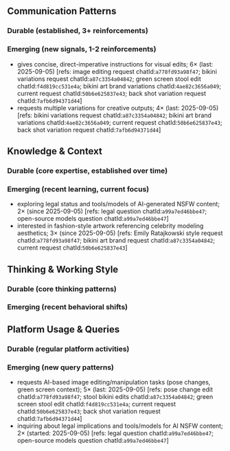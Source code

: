 ## Communication Patterns
### Durable (established, 3+ reinforcements)

### Emerging (new signals, 1-2 reinforcements)
- gives concise, direct-imperative instructions for visual edits; 6× (last: 2025-09-05) [refs: image editing request chatId:`a778fd93a98f47`; bikini variations request chatId:`a87c3354a04842`; green screen stool edit chatId:`f4d819cc531e4a`; bikini art brand variations chatId:`4ae82c3656a049`; current request chatId:`50b6e625837e43`; back shot variation request chatId:`7afb6d94371d44`]
- requests multiple variations for creative outputs; 4× (last: 2025-09-05) [refs: bikini variations request chatId:`a87c3354a04842`; bikini art brand variations chatId:`4ae82c3656a049`; current request chatId:`50b6e625837e43`; back shot variation request chatId:`7afb6d94371d44`]

## Knowledge & Context
### Durable (core expertise, established over time)

### Emerging (recent learning, current focus)
- exploring legal status and tools/models of AI-generated NSFW content; 2× (since 2025-09-05) [refs: legal question chatId:`a99a7ed46bbe47`; open-source models question chatId:`a99a7ed46bbe47`]
- interested in fashion-style artwork referencing celebrity modeling aesthetics; 3× (since 2025-09-05) [refs: Emily Ratajkowski style request chatId:`a778fd93a98f47`; bikini art brand request chatId:`a87c3354a04842`; current request chatId:`50b6e625837e43`]

## Thinking & Working Style
### Durable (core thinking patterns)

### Emerging (recent behavioral shifts)

## Platform Usage & Queries
### Durable (regular platform activities)

### Emerging (new query patterns)
- requests AI-based image editing/manipulation tasks (pose changes, green screen context); 5× (last: 2025-09-05) [refs: pose change edit chatId:`a778fd93a98f47`; stool bikini edits chatId:`a87c3354a04842`; green screen stool edit chatId:`f4d819cc531e4a`; current request chatId:`50b6e625837e43`; back shot variation request chatId:`7afb6d94371d44`]
- inquiring about legal implications and tools/models for AI NSFW content; 2× (started: 2025-09-05) [refs: legal question chatId:`a99a7ed46bbe47`; open-source models question chatId:`a99a7ed46bbe47`]